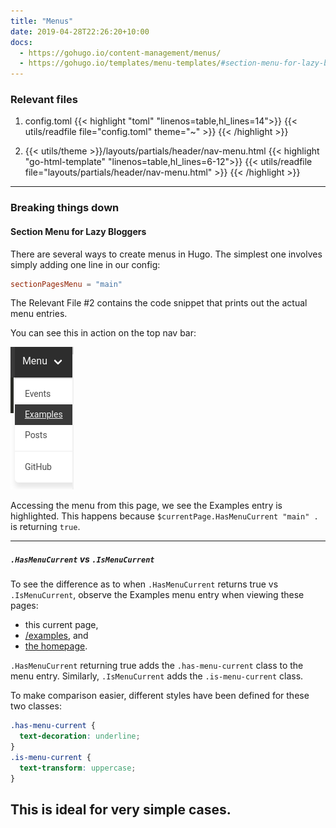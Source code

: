 ```yaml
---
title: "Menus"
date: 2019-04-28T22:26:20+10:00
docs:
  - https://gohugo.io/content-management/menus/
  - https://gohugo.io/templates/menu-templates/#section-menu-for-lazy-bloggers
---
```


### Relevant files

1. config.toml
{{< highlight "toml" "linenos=table,hl_lines=14">}}
{{< utils/readfile file="config.toml" theme="~" >}}
{{< /highlight >}}

1. {{< utils/theme >}}/layouts/partials/header/nav-menu.html
{{< highlight "go-html-template" "linenos=table,hl_lines=6-12">}}
{{< utils/readfile file="layouts/partials/header/nav-menu.html" >}}
{{< /highlight >}}

---

### Breaking things down

#### Section Menu for Lazy Bloggers 

There are several ways to create menus in Hugo. The simplest one involves simply adding one line in our config:

```toml
sectionPagesMenu = "main"
```

The Relevant File #2 contains the code snippet that prints out the actual menu entries.

You can see this in action on the top nav bar:

![Main Menu](main.png)

Accessing the menu from this page, we see the Examples entry is highlighted. This happens because `$currentPage.HasMenuCurrent "main" .` is returning `true`.

---

##### `.HasMenuCurrent` vs `.IsMenuCurrent`

To see the difference as to when `.HasMenuCurrent` returns true vs `.IsMenuCurrent`, observe the Examples menu entry when viewing these pages:

- this current page,
- [/examples](/examples/), and
- [the homepage](/).

`.HasMenuCurrent` returning true adds the `.has-menu-current` class to the menu entry. Similarly, `.IsMenuCurrent` adds the `.is-menu-current` class.

To make comparison easier, different styles have been defined for these two classes:

```css
.has-menu-current {
  text-decoration: underline;
}
.is-menu-current {
  text-transform: uppercase;
}
```

This is ideal for very simple cases. 
---